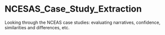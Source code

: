 # NCESAS_Case_Study_Extraction
Looking through the NCEAS case studies: evaluating narratives, confidence, similarities and differences, etc.
